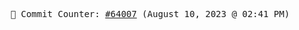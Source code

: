 <p align="center">
    <samp>
        📮 Commit Counter: <a href="https://github.com/Javascript-void0/Javascript-void0/commits/main">#64007</a> (August 10, 2023 @ 02:41 PM)
    </samp>
</p>